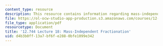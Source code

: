 ```yaml
---
content_type: resource
description: This resource contains information regarding mass-independent fractionation.
file: https://ol-ocw-studio-app-production.s3.amazonaws.com/courses/12-744-marine-isotope-chemistry-fall-2012/d4b3b0ff13a7bf6fe2880bfe1099e342_MIT12_744F12_Lec18.pdf
file_type: application/pdf
resourcetype: Document
title: '12.744 Lecture 18: Mass-Independent Fractionation'
uid: d4b3b0ff-13a7-bf6f-e288-0bfe1099e342
---
```

